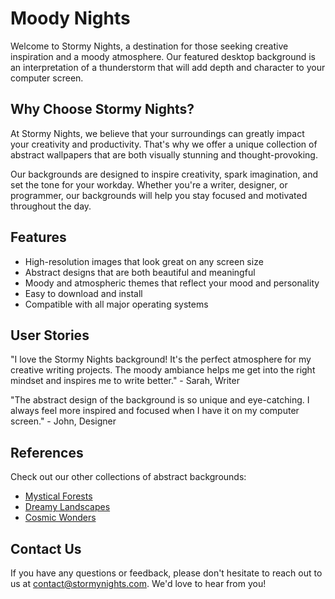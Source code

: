 <!--font:Great Vibes-->

# Moody Nights

<!--font:Barlow Condensed-->

Welcome to Stormy Nights, a destination for those seeking creative inspiration and a moody atmosphere. Our featured desktop background is an interpretation of a thunderstorm that will add depth and character to your computer screen.

## Why Choose Stormy Nights?

At Stormy Nights, we believe that your surroundings can greatly impact your creativity and productivity. That's why we offer a unique collection of abstract wallpapers that are both visually stunning and thought-provoking.

Our backgrounds are designed to inspire creativity, spark imagination, and set the tone for your workday. Whether you're a writer, designer, or programmer, our backgrounds will help you stay focused and motivated throughout the day.

## Features

-   High-resolution images that look great on any screen size
-   Abstract designs that are both beautiful and meaningful
-   Moody and atmospheric themes that reflect your mood and personality
-   Easy to download and install
-   Compatible with all major operating systems

## User Stories

"I love the Stormy Nights background! It's the perfect atmosphere for my creative writing projects. The moody ambiance helps me get into the right mindset and inspires me to write better." - Sarah, Writer

"The abstract design of the background is so unique and eye-catching. I always feel more inspired and focused when I have it on my computer screen." - John, Designer

## References

Check out our other collections of abstract backgrounds:

-   [Mystical Forests](#)
-   [Dreamy Landscapes](#)
-   [Cosmic Wonders](#)

## Contact Us

If you have any questions or feedback, please don't hesitate to reach out to us at [contact@stormynights.com](mailto:contact@stormynights.com). We'd love to hear from you!

<!--

Write me content for website with wallpaper which alt text is:

"An abstract interpretation of a thunderstorm"

The name/title of the page should not be 1:1 copy of the alt text but rather a real content of the website which is using this wallpaper.

- Use markdown format
- Start with heading
- Heading should be short and concise
- The content should look like a real website
- The website should not be about the wallpaper, wallpaper is just a related background
- Heading should be contain work "wallpaper" or "background"
- Include real sections like references, contact, user stories, etc. use things relevant to the page purpose.
- Feel free to use structure like headings, bullets, numbering, blockquotes, paragraphs, horizontal lines, etc.
- You can use formatting like bold or _italic_
- You can include UTF-8 emojis
- Links should be only #hash anchors (and you can refer to the document itself)
- Do not include images


---


# Stormy Nights: A Moody Wallpaper for Your Desktop Background

Welcome to Stormy Nights, your go-to destination for a moody and abstract desktop wallpaper. Our featured wallpaper is an interpretation of a thunderstorm that will add depth and character to your computer screen.

## Why Choose Stormy Nights?

At Stormy Nights, we believe that your desktop background should be more than just a pretty picture. It should reflect your personality, mood, and style. That's why we offer a unique collection of abstract wallpapers that are both visually stunning and thought-provoking.

Our wallpapers are designed to inspire creativity, spark imagination, and set the tone for your workday. Whether you're a writer, designer, or programmer, our backgrounds will help you stay focused and motivated throughout the day.

## Features

- High-resolution images that look great on any screen size
- Abstract designs that are both beautiful and meaningful
- Moody and atmospheric themes that reflect your mood and personality
- Easy to download and install
- Compatible with all major operating systems

## User Stories

"I love the Stormy Nights wallpaper! It's the perfect background for my creative writing projects. The moody atmosphere helps me get into the right mindset and inspires me to write better." - Sarah, Writer

"The abstract design of the wallpaper is so unique and eye-catching. I always get compliments from my colleagues whenever they see it on my computer screen." - John, Designer

## References

Check out our other collections of abstract wallpapers:

- [Mystical Forests](#)
- [Dreamy Landscapes](#)
- [Cosmic Wonders](#)

## Contact Us

If you have any questions or feedback, please don't hesitate to reach out to us at [contact@stormynights.com](mailto:contact@stormynights.com). We'd love to hear from you!


---


Heading should not include word "wallpaper". The website should not be about the wallpaper itself, wallpaper is just a related background, rewrite whole content.


---


# Stormy Nights: A Moody Destination for Creative Inspiration

Welcome to Stormy Nights, a destination for those seeking creative inspiration and a moody atmosphere. Our featured desktop background is an interpretation of a thunderstorm that will add depth and character to your computer screen.

## Why Choose Stormy Nights?

At Stormy Nights, we believe that your surroundings can greatly impact your creativity and productivity. That's why we offer a unique collection of abstract wallpapers that are both visually stunning and thought-provoking.

Our backgrounds are designed to inspire creativity, spark imagination, and set the tone for your workday. Whether you're a writer, designer, or programmer, our backgrounds will help you stay focused and motivated throughout the day.

## Features

- High-resolution images that look great on any screen size
- Abstract designs that are both beautiful and meaningful
- Moody and atmospheric themes that reflect your mood and personality
- Easy to download and install
- Compatible with all major operating systems

## User Stories

"I love the Stormy Nights background! It's the perfect atmosphere for my creative writing projects. The moody ambiance helps me get into the right mindset and inspires me to write better." - Sarah, Writer

"The abstract design of the background is so unique and eye-catching. I always feel more inspired and focused when I have it on my computer screen." - John, Designer

## References

Check out our other collections of abstract backgrounds:

- [Mystical Forests](#)
- [Dreamy Landscapes](#)
- [Cosmic Wonders](#)

## Contact Us

If you have any questions or feedback, please don't hesitate to reach out to us at [contact@stormynights.com](mailto:contact@stormynights.com). We'd love to hear from you!

-->
